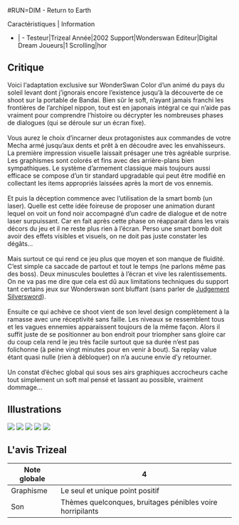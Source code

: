 #RUN=DIM - Return to Earth

Caractéristiques | Information
- | -
Testeur|Trizeal
Année|2002
Support|Wonderswan
Editeur|Digital Dream
Joueurs|1
Scrolling|hor

## Critique
Voici l‘adaptation exclusive sur WonderSwan Color d’un animé du pays du soleil levant dont j’ignorais encore l’existence jusqu’à la découverte de ce shoot sur la portable de Bandai. Bien sûr le soft, n’ayant jamais franchi les frontières de l’archipel nippon, tout est en japonais intégral ce qui n’aide pas vraiment pour comprendre l’histoire ou décrypter les nombreuses phases de dialogues (qui se déroule sur un écran fixe).<br/><br/>Vous aurez le choix d’incarner deux protagonistes aux commandes de votre Mecha armé jusqu’aux dents et prêt à en découdre avec les envahisseurs. La première impression visuelle laissait présager une très agréable surprise. Les graphismes sont colorés et fins avec des arrière-plans bien sympathiques. Le système d’armement classique mais toujours aussi efficace se compose d’un tir standard upgradable qui peut être modifié en collectant les items appropriés laissées après la mort de vos ennemis.<br/><br/>Et puis la déception commence avec l’utilisation de la smart bomb (un laser). Quelle est cette idée foireuse de proposer une animation durant lequel on voit un fond noir accompagné d’un cadre de dialogue et de notre laser surpuissant. Car en fait après cette phase on réapparait dans les vrais décors du jeu et il ne reste plus rien à l’écran. Perso une smart bomb doit avoir des effets visibles et visuels, on ne doit pas juste constater les dégâts…<br/><br/>Mais surtout ce qui rend ce jeu plus que moyen et son manque de fluidité. C’est simple ca saccade de partout et tout le temps (ne parlons même pas des boss). Deux minuscules boulettes à l’écran et vive les ralentissements. On ne va pas me dire que cela est dû aux limitations techniques du support tant certains jeux sur Wonderswan sont bluffant (sans parler de <a href="index.php?page=fiche&id=1299">Judgement Silversword</a>).<br/><br/>Ensuite ce qui achève ce shoot vient de son level design complètement à la ramasse avec une réceptivité sans faille. Les niveaux se ressemblent tous et les vagues ennemies apparaissent toujours de la même façon. Alors il suffit juste de se positionner au bon endroit pour triompher sans gloire car du coup cela rend le jeu très facile surtout que sa durée n’est pas folichonne (à peine vingt minutes pour en venir à bout). Sa replay value étant quasi nulle (rien à débloquer) on n’a aucune envie d’y retourner.<br/><br/>Un constat d’échec global qui sous ses airs graphiques accrocheurs cache tout simplement un soft mal pensé et lassant au possible, vraiment dommage…<br/>

## Illustrations
![](http://www.shmup.com/images/thumbs/img_fiche_1_1368.png)
![](http://www.shmup.com/images/thumbs/img_fiche_2_1368.png)
![](http://www.shmup.com/images/thumbs/img_fiche_3_1368.png)
![](http://www.shmup.com/images/thumbs/img_fiche_4_1368.png)
![](http://www.shmup.com/images/thumbs/)

## L'avis Trizeal
Note globale|4
-|-
Graphisme|Le seul et unique point positif
Son|Thèmes quelconques, bruitages pénibles voire horripilants
